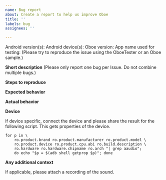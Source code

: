 ```yaml
---
name: Bug report
about: Create a report to help us improve Oboe
title: ''
labels: bug
assignees: ''

---
```


Android version(s):
Android device(s):
Oboe version:
App name used for testing: 
(Please try to reproduce the issue using the OboeTester or an Oboe sample.)
 
**Short description**
(Please only report one bug per Issue. Do not combine multiple bugs.)

**Steps to reproduce**

**Expected behavior**

**Actual behavior**

**Device**

If device specific, connect the device and please share the result for the following script. This gets properties of the device. 

```
for p in \
    ro.product.brand ro.product.manufacturer ro.product.model \
    ro.product.device ro.product.cpu.abi ro.build.description \
    ro.hardware ro.hardware.chipname ro.arch "| grep aaudio";
    do echo "$p = $(adb shell getprop $p)"; done
```

**Any additional context**

If applicable, please attach a recording of the sound.

